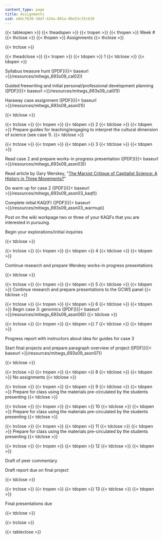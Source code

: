 ```yaml
---
content_type: page
title: Assignments
uid: e8dc7630-38d7-424a-881a-0be53c35c639
---
```


{{< tableopen >}}
{{< theadopen >}}
{{< tropen >}}
{{< thopen >}}
Week #
{{< thclose >}}
{{< thopen >}}
Assignments
{{< thclose >}}

{{< trclose >}}

{{< theadclose >}}
{{< tropen >}}
{{< tdopen >}}
1
{{< tdclose >}}
{{< tdopen >}}


Syllabus treasure hunt ([PDF]({{< baseurl >}}/resources/mitwgs_693s09_cal02))

Guided freewriting and initial personal/professional development planning ([PDF]({{< baseurl >}}/resources/mitwgs_693s09_cal01))

Haraway case assignment ([PDF]({{< baseurl >}}/resources/mitwgs_693s09_assn01))


{{< tdclose >}}

{{< trclose >}}
{{< tropen >}}
{{< tdopen >}}
2
{{< tdclose >}}
{{< tdopen >}}
Prepare guides for teaching/engaging to interpret the cultural dimension of science (see case 1).
{{< tdclose >}}

{{< trclose >}}
{{< tropen >}}
{{< tdopen >}}
3
{{< tdclose >}}
{{< tdopen >}}


Read case 2 and prepare works-in progress presentation ([PDF]({{< baseurl >}}/resources/mitwgs_693s09_assn03))

Read article by Gary Werskey, "[The Marxist Critique of Capitalist Science: A History in Three Movements?](http://human-nature.com/science-as-culture/werskey.html)"

Do warm up for case 2 ([PDF]({{< baseurl >}}/resources/mitwgs_693s09_assn03_kaqf))

Complete initial KAQ(F) ([PDF]({{< baseurl >}}/resources/mitwgs_693s09_assn03_warmup))

Post on the wiki workpage two or three of your KAQFs that you are interested in pursuing.

Begin your explorations/initial inquiries


{{< tdclose >}}

{{< trclose >}}
{{< tropen >}}
{{< tdopen >}}
4
{{< tdclose >}}
{{< tdopen >}}


Continue research and prepare Werskey works-in progress presentations


{{< tdclose >}}

{{< trclose >}}
{{< tropen >}}
{{< tdopen >}}
5
{{< tdclose >}}
{{< tdopen >}}
Continue research and prepare presentations to the GCWS panel
{{< tdclose >}}

{{< trclose >}}
{{< tropen >}}
{{< tdopen >}}
6
{{< tdclose >}}
{{< tdopen >}}
Begin case 3: genomics ([PDF]({{< baseurl >}}/resources/mitwgs_693s09_assn06))
{{< tdclose >}}

{{< trclose >}}
{{< tropen >}}
{{< tdopen >}}
7
{{< tdclose >}}
{{< tdopen >}}


Progress report with instructors about idea for guides for case 3

Start final projects and prepare paragraph overview of project ([PDF]({{< baseurl >}}/resources/mitwgs_693s09_assn07))


{{< tdclose >}}

{{< trclose >}}
{{< tropen >}}
{{< tdopen >}}
8
{{< tdclose >}}
{{< tdopen >}}
No assignments
{{< tdclose >}}

{{< trclose >}}
{{< tropen >}}
{{< tdopen >}}
9
{{< tdclose >}}
{{< tdopen >}}
Prepare for class using the materials pre-circulated by the students presenting
{{< tdclose >}}

{{< trclose >}}
{{< tropen >}}
{{< tdopen >}}
10
{{< tdclose >}}
{{< tdopen >}}
Prepare for class using the materials pre-circulated by the students presenting
{{< tdclose >}}

{{< trclose >}}
{{< tropen >}}
{{< tdopen >}}
11
{{< tdclose >}}
{{< tdopen >}}
Prepare for class using the materials pre-circulated by the students presenting
{{< tdclose >}}

{{< trclose >}}
{{< tropen >}}
{{< tdopen >}}
12
{{< tdclose >}}
{{< tdopen >}}


Draft of peer commentary

Draft report due on final project


{{< tdclose >}}

{{< trclose >}}
{{< tropen >}}
{{< tdopen >}}
13
{{< tdclose >}}
{{< tdopen >}}


Final presentations due


{{< tdclose >}}

{{< trclose >}}

{{< tableclose >}}